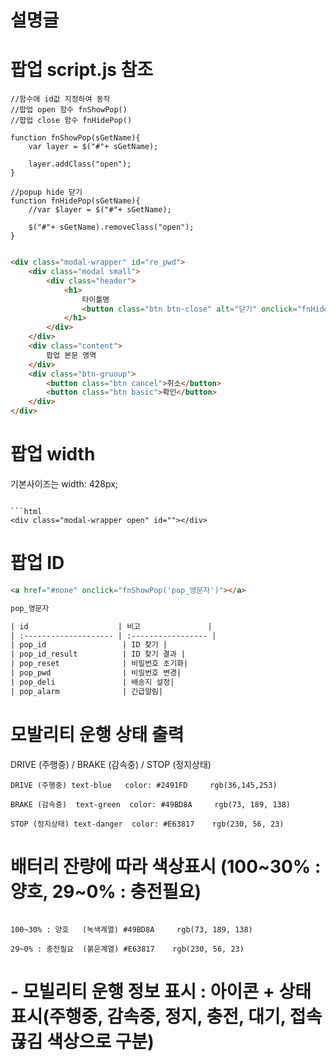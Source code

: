 # 설명글

# 팝업 script.js 참조

```script
//함수애 id값 지정하여 동작
//팝업 open 함수 fnShowPop()
//팝업 close 함수 fnHidePop()

function fnShowPop(sGetName){
    var layer = $("#"+ sGetName);

    layer.addClass("open");
}
    
//popup hide 닫기
function fnHidePop(sGetName){
    //var $layer = $("#"+ sGetName);

    $("#"+ sGetName).removeClass("open");
}
```


```html

<div class="modal-wrapper" id="re_pwd">
    <div class="modal small">
        <div class="header">
            <h1>
                타이틀명
                <button class="btn btn-close" alt="닫기" onclick="fnHidePop(' ');"></button>
            </h1>
        </div>
    </div>
    <div class="content">
        팝업 본문 영역
    </div>
    <div class="btn-gruoup">
        <button class="btn cancel">취소</button>
        <button class="btn basic">확인</button>
    </div>
</div>
```


# 팝업 width

기본사이즈는 width: 428px;
```

```html
<div class="modal-wrapper open" id=""></div>

```


# 팝업 ID

```html
<a href="#none" onclick="fnShowPop('pop_영문자')"></a>  

pop_영문자

| id                    | 비고               |
| :-------------------- | :----------------- |
| pop_id                 | ID 찾기 |
| pop_id_result          | ID 찾기 결과 |
| pop_reset              | 비밀번호 초기화|
| pop_pwd                | 비밀번호 변경|
| pop_deli               | 배송지 설정|
| pop_alarm              | 긴급알림|

```

# 모발리티 운행 상태 출력
DRIVE (주행중) / BRAKE (감속중) / STOP (정지상태)

```color 
DRIVE (주행중) text-blue   color: #2491FD     rgb(36,145,253)

BRAKE (감속중)  text-green  color: #49BD8A     rgb(73, 189, 138)

STOP (정지상태) text-danger  color: #E63817    rgb(230, 56, 23)
```

# 배터리 잔량에 따라 색상표시 (100~30% : 양호, 29~0% : 충전필요) 

```color 

100~30% : 양호   (녹색계열) #49BD8A     rgb(73, 189, 138)

29~0% : 충전필요  (붉은계열) #E63817    rgb(230, 56, 23)

```
 
# - 모빌리티 운행 정보 표시 : 아이콘 + 상태 표시(주행중, 감속중, 정지, 충전, 대기, 접속끊김 색상으로 구분)

